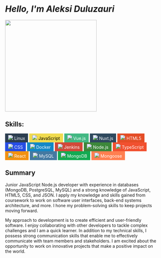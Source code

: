 # _**Hello, I'm Aleksi Duluzauri**_ 
<div>
<img src="https://repository-images.githubusercontent.com/481916412/ee6da881-0930-4229-b8bd-0b32cee86fea" width="300" height="300"/> 
</div>

## **Skills:**
<div>
<div style="background-color:#2C3E50; color:white; padding: 5px 10px; display:inline-block;"><img src="https://img.icons8.com/color/16/000000/linux--v1.png"/> Linux</div>
<div style="background-color:#F0DB4F; color:black; padding: 5px 10px; display:inline-block;"><img src="https://img.icons8.com/color/16/000000/javascript--v1.png"/> JavaScript</div>
<div style="background-color:#42b883; color:white; padding: 5px 10px; display:inline-block;"><img src="https://img.icons8.com/color/16/000000/vue-js.png"/> Vue.js</div>
<div style="background-color:#2F495E; color:white; padding: 5px 10px; display:inline-block;"><img src="https://img.icons8.com/external-tal-revivo-shadow-tal-revivo/16/null/external-nuxt-js-a-free-and-open-source-web-application-framework-logo-shadow-tal-revivo.png"/> Nuxt.js</div>
<div style="background-color:#E44D26; color:white; padding: 5px 10px; display:inline-block;"><img src="https://img.icons8.com/color/16/000000/html-5--v1.png"/> HTML5</div>
<div style="background-color:#264de4; color:white; padding: 5px 10px; display:inline-block;"><img src="https://img.icons8.com/color/16/000000/css3.png"/> CSS</div>
<div style="background-color:#1488C6; color:white; padding: 5px 10px; display:inline-block;"><img src="https://img.icons8.com/color/16/000000/docker.png"/> Docker</div>
<div style="background-color:#D24939; color:white; padding: 5px 10px; display:inline-block;"><img src="https://img.icons8.com/color/16/000000/jenkins.png"/> Jenkins</div>
<div style="background-color:#3C873A; color:white; padding: 5px 10px; display:inline-block;"><img src="https://img.icons8.com/color/16/000000/nodejs.png"/> Node.js</div>
<div style="background-color:#F1502F; color:white; padding: 5px 10px; display:inline-block;"><img src="https://img.icons8.com/ios-filled/16/000000/typescript.png"/> TypeScript</div>
<div style="background-color:#F29111; color:white; padding: 5px 10px; display:inline-block;"><img src="https://img.icons8.com/color/16/000000/react-native.png"/> React</div>
<div style="background-color:#4479A1; color:white; padding: 5px 10px; display:inline-block;"><img src="https://img.icons8.com/color/16/000000/mysql-logo.png"/> MySQL</div>
<div style="background-color:#13AA52; color:white; padding: 5px 10px; display:inline-block;"><img src="https://img.icons8.com/color/16/000000/mongodb.png"/> MongoDB</div>
<div style="background-color:#FF7F50; color:white; padding: 5px 10px; display:inline-block;"><img src="https://img.icons8.com/color/16/null/mongoose.png"/> Mongoose</div>
</div>



## **Summary**

Junior JavaScript Node.js developer with experience in databases (MongoDB, PostgreSQL, MySQL) and a strong knowledge of JavaScript, HTML5, CSS, and JSON. I apply my knowledge and skills gained from coursework to work on software user interfaces, back-end systems architecture, and more. I hone my problem-solving skills to keep projects moving forward.

My approach to development is to create efficient and user-friendly software. I enjoy collaborating with other developers to tackle complex challenges and I am a quick learner. In addition to my technical skills, I possess strong communication skills that enable me to effectively communicate with team members and stakeholders. I am excited about the opportunity to work on innovative projects that make a positive impact on the world.
